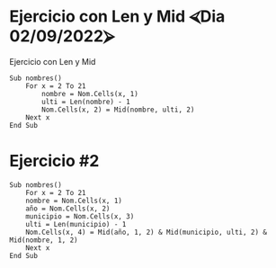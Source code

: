 # Ejercicio con Len y Mid ⮘Dia 02/09/2022⮚

Ejercicio con Len y Mid

``` 
Sub nombres()
    For x = 2 To 21
        nombre = Nom.Cells(x, 1)
        ulti = Len(nombre) - 1
        Nom.Cells(x, 2) = Mid(nombre, ulti, 2)
    Next x
End Sub
 ``` 
# Ejercicio #2

``` 
Sub nombres()
    For x = 2 To 21
    nombre = Nom.Cells(x, 1)
    año = Nom.Cells(x, 2)
    municipio = Nom.Cells(x, 3)
    ulti = Len(municipio) - 1
    Nom.Cells(x, 4) = Mid(año, 1, 2) & Mid(municipio, ulti, 2) & Mid(nombre, 1, 2)
    Next x
End Sub
```